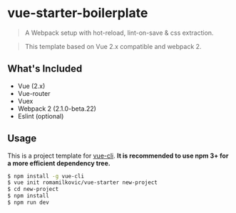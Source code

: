 # vue-starter-boilerplate

> A Webpack setup with hot-reload, lint-on-save & css extraction.

> This template based on Vue 2.x compatible and webpack 2.

## What's Included
- Vue (2.x)
- Vue-router
- Vuex
- Webpack 2 (2.1.0-beta.22)
- Eslint (optional)

## Usage

This is a project template for [vue-cli](https://github.com/vuejs/vue-cli). **It is recommended to use npm 3+ for a more efficient dependency tree.**

``` bash
$ npm install -g vue-cli
$ vue init romamilkovic/vue-starter new-project
$ cd new-project
$ npm install
$ npm run dev
